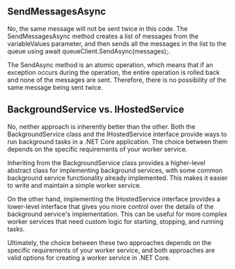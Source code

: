 ## SendMessagesAsync

No, the same message will not be sent twice in this code. The SendMessagesAsync method creates a list of messages from the variableValues parameter, and then sends all the messages in the list to the queue using await queueClient.SendAsync(messages);.

The SendAsync method is an atomic operation, which means that if an exception occurs during the operation, the entire operation is rolled back and none of the messages are sent. Therefore, there is no possibility of the same message being sent twice.

## BackgroundService vs. IHostedService
No, neither approach is inherently better than the other. Both the BackgroundService class and the IHostedService interface provide ways to run background tasks in a .NET Core application. The choice between them depends on the specific requirements of your worker service.

Inheriting from the BackgroundService class provides a higher-level abstract class for implementing background services, with some common background service functionality already implemented. This makes it easier to write and maintain a simple worker service.

On the other hand, implementing the IHostedService interface provides a lower-level interface that gives you more control over the details of the background service's implementation. This can be useful for more complex worker services that need custom logic for starting, stopping, and running tasks.

Ultimately, the choice between these two approaches depends on the specific requirements of your worker service, and both approaches are valid options for creating a worker service in .NET Core.
